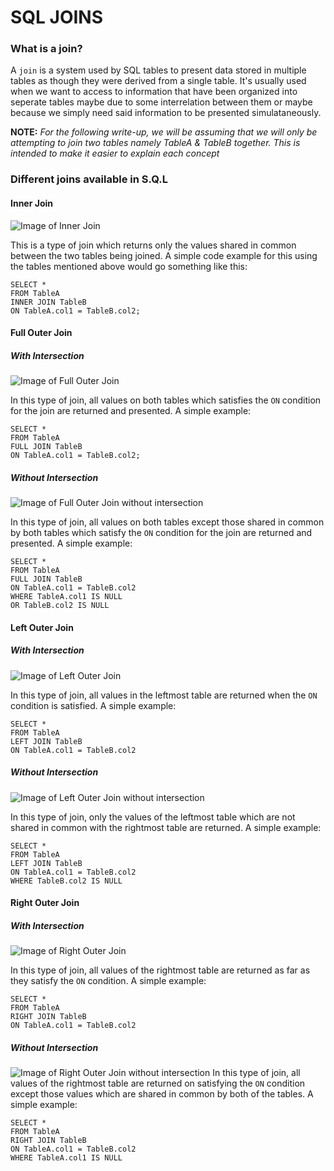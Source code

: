 # SQL JOINS

### What is a join?
 A `join` is a system used by SQL tables to present data stored in multiple tables as though they were derived from a single table. It's usually used when we want to access to information that have been organized into seperate tables maybe due to some interrelation between them or maybe because we simply need said information to be presented simulataneously.

**NOTE:** *For the following write-up, we will be assuming that we will only be attempting to join two tables namely TableA & TableB together. This is intended to make it easier to explain each concept*

### Different joins available in S.Q.L

#### Inner Join

![Image of Inner Join](https://tableplus.com/assets/images/sql-joins/inner-join.png)

This is a type of join which returns only the values shared in common between the two tables being joined. A simple code example for this using the tables mentioned above would go something like this:
```
SELECT *
FROM TableA
INNER JOIN TableB
ON TableA.col1 = TableB.col2;
```

#### Full Outer Join

##### With Intersection

![Image of Full Outer Join](https://tableplus.com/assets/images/sql-joins/full-join.png)

In this type of join, all values on both tables which satisfies the `ON` condition for the join are returned and presented. A simple example:

```
SELECT *
FROM TableA
FULL JOIN TableB
ON TableA.col1 = TableB.col2;
```

##### Without Intersection

![Image of Full Outer Join without intersection](https://tableplus.com/assets/images/sql-joins/full-outer-join-no-intersection.png)

In this type of join, all values on both tables except those shared in common by both tables which satisfy the `ON` condition for the join are returned and presented. A simple example:

```
SELECT *
FROM TableA
FULL JOIN TableB
ON TableA.col1 = TableB.col2
WHERE TableA.col1 IS NULL 
OR TableB.col2 IS NULL
```

#### Left Outer Join

##### With Intersection

![Image of Left Outer Join](https://tableplus.com/assets/images/sql-joins/left-join.png)

In this type of join, all values in the leftmost table are returned when the `ON` condition is satisfied. A simple example:

```
SELECT *
FROM TableA
LEFT JOIN TableB
ON TableA.col1 = TableB.col2
```


##### Without Intersection

![Image of Left Outer Join without intersection](https://tableplus.com/assets/images/sql-joins/left-join-no-intersection.png)

In this type of join, only the values of the leftmost table which are not shared in common with the rightmost table are returned. A simple example:

```
SELECT *
FROM TableA
LEFT JOIN TableB
ON TableA.col1 = TableB.col2
WHERE TableB.col2 IS NULL
```

#### Right Outer Join

##### With Intersection

![Image of Right Outer Join](https://tableplus.com/assets/images/sql-joins/right-join.png)

In this type of join, all values of the rightmost table are returned as far as they satisfy the `ON` condition. A simple example:

```
SELECT *
FROM TableA
RIGHT JOIN TableB
ON TableA.col1 = TableB.col2
```

##### Without Intersection

![Image of Right Outer Join without intersection](https://tableplus.com/assets/images/sql-joins/right-join-no-intersection.png)
In this type of join, all values of the rightmost table are returned on satisfying the `ON` condition except those values which are shared in common by both of the tables. A simple example:

```
SELECT *
FROM TableA
RIGHT JOIN TableB
ON TableA.col1 = TableB.col2
WHERE TableA.col1 IS NULL
```


